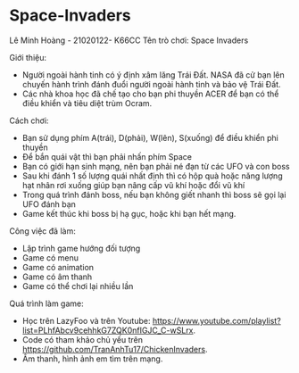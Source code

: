 # Space-Invaders
Lê Minh Hoàng - 21020122- K66CC
Tên trò chơi: Space Invaders

Giới thiệu:
  - Người ngoài hành tinh có ý định xâm lăng Trái Đất. NASA đã cử bạn lên chuyến hành trình đánh đuổi người ngoài hành tinh và bảo vệ Trái Đất.
  - Các nhà khoa học đã chế tạo cho bạn phi thuyền ACER để bạn có thể điều khiển và tiêu diệt trùm Ocram.
  
 Cách chơi:
  - Bạn sử dụng phím A(trái), D(phải), W(lên), S(xuống) để điều khiển phi thuyền
  - Để bắn quái vật thì bạn phải nhấn phím Space
  - Bạn có giới hạn sinh mạng, nên bạn phải né đạn từ các UFO và con boss
  - Sau khi đánh 1 số lượng quái nhất định thì có hộp quà hoặc năng lượng hạt nhân rơi xuống giúp bạn nâng cấp vũ khí hoặc đổi vũ khí
  - Trong quá trình đánh boss, nếu bạn không giết nhanh thì boss sẽ gọi lại UFO đánh bạn
  - Game kết thúc khi boss bị hạ gục, hoặc khi bạn hết mạng.
  
 Công việc đã làm:
  - Lập trình game hướng đối tượng
  - Game có menu
  - Game có animation
  - Game có âm thanh
  - Game có thể chơi lại nhiều lần
    
 Quá trình làm game:
  - Học trên LazyFoo và trên Youtube: https://www.youtube.com/playlist?list=PLhfAbcv9cehhkG7ZQK0nfIGJC_C-wSLrx.
  - Code có tham khảo chủ yếu trên https://github.com/TranAnhTu17/ChickenInvaders.
  - Âm thanh, hình ảnh em tìm trên mạng.
